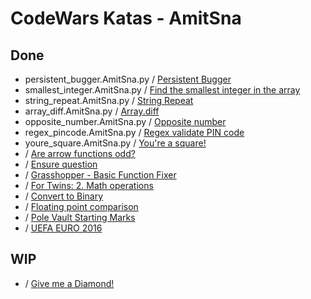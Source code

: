# CodeWars Katas - AmitSna

## Done
- persistent_bugger.AmitSna.py / [Persistent Bugger](https://www.codewars.com/kata/55bf01e5a717a0d57e0000ec)
- smallest_integer.AmitSna.py / [Find the smallest integer in the array](https://www.codewars.com/kata/55a2d7ebe362935a210000b2)
- string_repeat.AmitSna.py / [String Repeat](https://www.codewars.com/kata/57a0e5c372292dd76d000d7e)
- array_diff.AmitSna.py / [Array.diff](https://www.codewars.com/kata/523f5d21c841566fde000009)
- opposite_number.AmitSna.py / [Opposite number](https://www.codewars.com/kata/56dec885c54a926dcd001095)
- regex_pincode.AmitSna.py / [Regex validate PIN code](https://www.codewars.com/kata/55f8a9c06c018a0d6e000132)
- youre_square.AmitSna.py / [You're a square!](https://www.codewars.com/kata/54c27a33fb7da0db0100040e)
- / [Are arrow functions odd?](https://www.codewars.com/kata/559f80b87fa8512e3e0000f5)
- / [Ensure question](https://www.codewars.com/kata/5866fc43395d9138a7000006)
- / [Grasshopper - Basic Function Fixer](https://www.codewars.com/kata/56200d610758762fb0000002)
- / [For Twins: 2. Math operations](https://www.codewars.com/kata/59c287b16bddd291c700009a)
- / [Convert to Binary](https://www.codewars.com/kata/59fca81a5712f9fa4700159a)
- / [Floating point comparison](https://www.codewars.com/kata/5f9f43328a6bff002fa29eb8)
- / [Pole Vault Starting Marks](https://www.codewars.com/kata/5786f8404c4709148f0006bf)
- / [UEFA EURO 2016](https://www.codewars.com/kata/57613fb1033d766171000d60)

## WIP
- / [Give me a Diamond!](https://www.codewars.com/kata/5503013e34137eeeaa001648/train/python)
